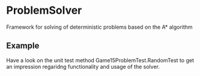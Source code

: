 # ProblemSolver
Framework for solving of deterministic problems based on the A* algorithm

## Example
Have a look on the unit test method Game15ProblemTest.RandomTest to get an impression regaridng functionality and usage of the solver.
